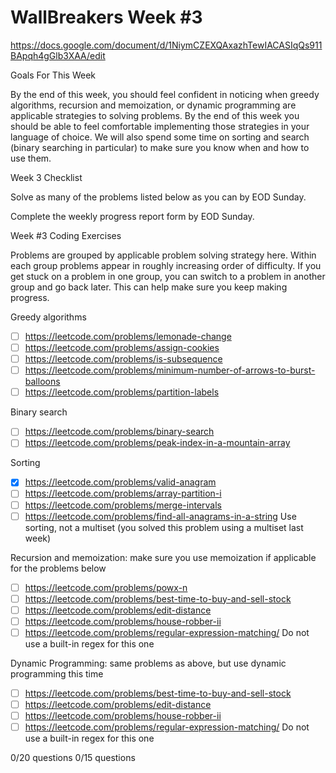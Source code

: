 # WallBreakers Week #3

https://docs.google.com/document/d/1NiymCZEXQAxazhTewIACASIqQs911BApqh4gGlb3XAA/edit

Goals For This Week

By the end of this week,  you should feel confident in noticing when greedy algorithms, recursion and memoization, or dynamic programming are applicable strategies to solving problems. By the end of this week you should be able to feel comfortable implementing those strategies in your language of choice. We will also spend some time on sorting and search (binary searching in particular) to make sure you know when and how to use them.

Week 3 Checklist

Solve as many of the problems listed below as you can by EOD Sunday.

Complete the weekly progress report form by EOD Sunday.

Week #3 Coding Exercises

Problems are grouped by applicable problem solving strategy here. Within each group problems appear in roughly increasing order of difficulty. If you get stuck on a problem in one group, you can switch to a problem in another group and go back later. This can help make sure you keep making progress.

Greedy algorithms
- [ ] https://leetcode.com/problems/lemonade-change
- [ ] https://leetcode.com/problems/assign-cookies
- [ ] https://leetcode.com/problems/is-subsequence
- [ ] https://leetcode.com/problems/minimum-number-of-arrows-to-burst-balloons
- [ ] https://leetcode.com/problems/partition-labels

Binary search
- [ ] https://leetcode.com/problems/binary-search
- [ ] https://leetcode.com/problems/peak-index-in-a-mountain-array

Sorting
- [X] https://leetcode.com/problems/valid-anagram
- [ ] https://leetcode.com/problems/array-partition-i
- [ ] https://leetcode.com/problems/merge-intervals
- [ ] https://leetcode.com/problems/find-all-anagrams-in-a-string
Use sorting, not a multiset (you solved this problem using a multiset last week) 

Recursion and memoization: make sure you use memoization if applicable for the problems below
- [ ] https://leetcode.com/problems/powx-n
- [ ] https://leetcode.com/problems/best-time-to-buy-and-sell-stock
- [ ] https://leetcode.com/problems/edit-distance
- [ ] https://leetcode.com/problems/house-robber-ii
- [ ] https://leetcode.com/problems/regular-expression-matching/
Do not use a built-in regex for this one

Dynamic Programming: same problems as above, but use dynamic programming this time
- [ ] https://leetcode.com/problems/best-time-to-buy-and-sell-stock
- [ ] https://leetcode.com/problems/edit-distance
- [ ] https://leetcode.com/problems/house-robber-ii
- [ ] https://leetcode.com/problems/regular-expression-matching/
Do not use a built-in regex for this one

0/20 questions
0/15 questions